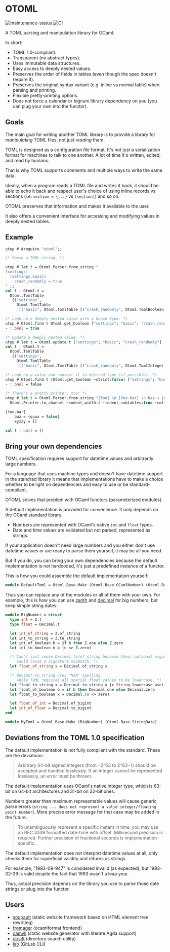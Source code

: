 # OTOML

![maintenance-status](https://img.shields.io/badge/maintenance-actively--developed-brightgreen.svg)
![CI](https://github.com/dmbaturin/otoml/actions/workflows/main.yml/badge.svg)

A TOML parsing and manipulation library for OCaml.

In short:

* TOML 1.0-compliant.
* Transparent (no abstract types).
* Uses immutable data structures.
* Easy access to deeply nested values.
* Preserves the order of fields in tables (even though the spec doesn't require it).
* Preserves the original syntax variant (e.g. inline vs normal table) when parsing and printing.
* Flexible pretty-printing options.
* Does not force a calendar or bignum library dependency on you (you can plug your own into the functor).

## Goals

The main goal for writing another TOML library is to provide a library for _manipulating_ TOML files, not just _reading_ them.

TOML is designed as a configuration file format.
It's not just a serialization format for machines to talk to one another.
A lot of time it's written, edited, and read by humans.

That is why TOML supports comments and multiple ways to write the same data. 

Ideally, when a program reads a TOML file and writes it back, it should be able to echo it back and respect
user's choice of using inline records vs sections (i.e. `section = {...}` vs `[section]`) and so on.

OTOML preserves that information and makes it available to the user.

It also offers a convenient interface for accessing and modifying values in deeply nested tables.

## Example

```ocaml
utop # #require "otoml";;

(* Parse a TOML string. *)

utop # let t = Otoml.Parser.from_string "
[settings]
  [settings.basic]
    crash_randomly = true
" ;;
val t : Otoml.t =
  Otoml.TomlTable
   [("settings",
     Otoml.TomlTable
      [("basic", Otoml.TomlTable [("crash_randomly", Otoml.TomlBoolean true)])])]

(* Look up a deeply nested value with a known type. *)
utop # Otoml.find t Otoml.get_boolean ["settings"; "basic"; "crash_randomly"] ;;
- : bool = true

(* Update a deeply nested value. *)
utop # let t = Otoml.update t ["settings"; "basic"; "crash_randomly"] (Some (Otoml.integer 0)) ;;
val t : Otoml.t =
  Otoml.TomlTable
   [("settings",
     Otoml.TomlTable
      [("basic", Otoml.TomlTable [("crash_randomly", Otoml.TomlInteger 0)])])]

(* Look up a value and convert it to desired type (if possible). *)
utop # Otoml.find t (Otoml.get_boolean ~strict:false) ["settings"; "basic"; "crash_randomly"] ;;
- : bool = false

(* There's a pretty-printer, too! *)
utop # let t = Otoml.Parser.from_string "[foo] \n [foo.bar] \n baz = {quux = false} \n xyzzy = [ ] \n" |>
  Otoml.Printer.to_channel ~indent_width:4 ~indent_subtables:true ~collapse_tables:true stdout ;;

[foo.bar]
    baz = {quux = false}
    xyzzy = []

val t : unit = ()
```

## Bring your own dependencies

TOML specification requires support for datetime values and arbitrarily large numbers.

For a language that uses machine types and doesn't have datetime support in the standrad library
it means that implementations have to make a choice whether to be light on dependencies and easy to use
or be standard-compliant.

OTOML solves that problem with OCaml functors (parameterized modules).

A default implementation is provided for convenience. It only depends on the OCaml standard library.

* Numbers are represented with OCaml's native `int` and `float` types.
* Date and time values are validated but not parsed, represented as strings.

If your application doesn't need large numbers and you either don't use datetime values
or are ready to parse them yourself, it may be all you need.

But if you do, you can bring your own dependencies because the default implementation is not hardcoded,
it's just a predefined instance of a functor.

This is how you could assemble the default implementation yourself:

```ocaml
module DefaultToml = Otoml.Base.Make (Otoml.Base.OCamlNumber) (Otoml.Base.StringDate)
```

Thus you can replace any of the modules or all of them with your own.
For example, this is how you can use [zarith](https://opam.ocaml.org/packages/zarith/)
and [decimal](https://opam.ocaml.org/packages/decimal/) for big numbers,
but keep simple string dates:

```ocaml
module BigNumber = struct
  type int = Z.t
  type float = Decimal.t

  let int_of_string = Z.of_string
  let int_to_string = Z.to_string
  let int_of_boolean b = if b then Z.one else Z.zero
  let int_to_boolean n = (n <> Z.zero)

  (* Can't just reuse Decimal.to/of_string because their optional arguments
     would cause a signature mismatch. *)
  let float_of_string s = Decimal.of_string s

  (* Decimal.to_string uses "NaN" spelling
     while TOML requires all special float values to be lowercase. *)
  let float_to_string x = Decimal.to_string x |> String.lowercase_ascii
  let float_of_boolean b = if b then Decimal.one else Decimal.zero
  let float_to_boolean x = Decimal.(x <> zero)

  let float_of_int = Decimal.of_bigint
  let int_of_float = Decimal.to_bigint
end

module MyToml = Otoml.Base.Make (BigNumber) (Otoml.Base.StringDate)
```

## Deviations from the TOML 1.0 specification

The default implementation is not fully compliant with the standard. These are the deviations:

>Arbitrary 64-bit signed integers (from −2^63 to 2^63−1) should be accepted and handled losslessly.
>If an integer cannot be represented losslessly, an error must be thrown.

The default implementation uses OCaml's native integer type, which is 63-bit on 64-bit architectures and 31-bit on 32-bit ones.

Numbers greater than maximum representable values will cause generic parse errors
(`string ... does not represent a valid integer/floating point number`).
More precise error message for that case may be added in the future.

>To unambiguously represent a specific instant in time, you may use an RFC 3339 formatted date-time with offset.
>Millisecond precision is required. Further precision of fractional seconds is implementation-specific.

The default implementation does not interpret datetime values at all,
only checks them for superficial validity and returns as strings.

For example, "1993-09-947" is considered invalid (as expected), but 1993-02-29 is valid despite the fact that 1993 wasn't a leap year.

Thus, actual precision depends on the library you use to parse those date strings or plug into the functor.

## Users

* [soupault](https://www.soupault.app) (static website framework based on HTML element tree rewriting)
* [fromager](https://github.com/mimoo/fromager) (ocamlformat frontend)
* [camyll](https://alan-j-hu.github.io/camyll) (static website generator with literate Agda support)
* [dirsift](https://github.com/darrenldl/dirsift) (directory search utility)
* [lab](https://github.com/tmcgilchrist/ocaml-gitlab) (GitLab CLI)
